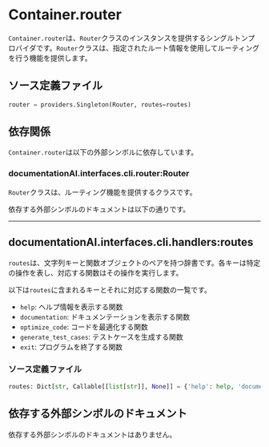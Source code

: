 # Container.router

`Container.router`は、`Router`クラスのインスタンスを提供するシングルトンプロバイダです。`Router`クラスは、指定されたルート情報を使用してルーティングを行う機能を提供します。

## ソース定義ファイル

```python
router = providers.Singleton(Router, routes=routes)
```

## 依存関係

`Container.router`は以下の外部シンボルに依存しています。

### documentationAI.interfaces.cli.router:Router

`Router`クラスは、ルーティング機能を提供するクラスです。

依存する外部シンボルのドキュメントは以下の通りです。

---

## documentationAI.interfaces.cli.handlers:routes

`routes`は、文字列キーと関数オブジェクトのペアを持つ辞書です。各キーは特定の操作を表し、対応する関数はその操作を実行します。

以下は`routes`に含まれるキーとそれに対応する関数の一覧です。

- `help`: ヘルプ情報を表示する関数
- `documentation`: ドキュメンテーションを表示する関数
- `optimize_code`: コードを最適化する関数
- `generate_test_cases`: テストケースを生成する関数
- `exit`: プログラムを終了する関数

### ソース定義ファイル

```python
routes: Dict[str, Callable[[list[str]], None]] = {'help': help, 'documentation': documentation, 'optimize_code': optimize_code, 'generate_test_cases': generate_test_cases, 'exit': exit}
```

## 依存する外部シンボルのドキュメント

依存する外部シンボルのドキュメントはありません。